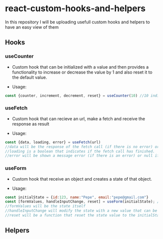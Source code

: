 # react-custom-hooks-and-helpers
In this repository I will be uploading usefull custom hooks and helpers to have an easy view of them


## Hooks
### useCounter
- Custom hook that can be initialized with a value and then provides a functionality to increase or decrease the value by 1 and also reset it to the default value. 

- Usage:
```js
const {counter, increment, decrement, reset} = useCounter(10) //10 indicates the default value of the counter
```

### useFetch
- Custom hook that can recieve an url, make a fetch and receive the response as result

- Usage:
```js
const {data, loading, error} = useFetch(url) 
//data will be the response of the fetch call (if there is no error) or null
//loading is a boolean that indicates if the fetch call has finished.
//error will be shown a message error (if there is an error) or null if not.
```

### useForm
- Custom hook that receive an object and creates a state of that object.

- Usage:
```js
const initialState = {id:123, name:"Pepe", email:"pepe@gmail.com"}
const [formValues, handleInputChange, reset] = useForm(initialState); //The initialState can be any object that could be filled with a form 
//formValues will be the state itself
//handleInputChange will modify the state with a new value that can be passed (Ex: handleInputChange({otherInitialState}))
//reset will be a function that reset the state value to the initialState
```

## Helpers